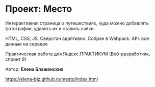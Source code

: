 # Проект: Место

Интерактивная страница о путешествиях, куда можно добавлять фотографии, удалять их и ставить лайки.

HTML, CSS, JS. 
Сверстан адаптивно.
Собран в Webpack.
API. все данные на сервере

Практическая работа для Яндекс.ПРАКТИКУМ (Веб-разработчик, спринт 9)


Автор: __Елена Блаженских__

https://elena-blz.github.io/mesto/index.html
